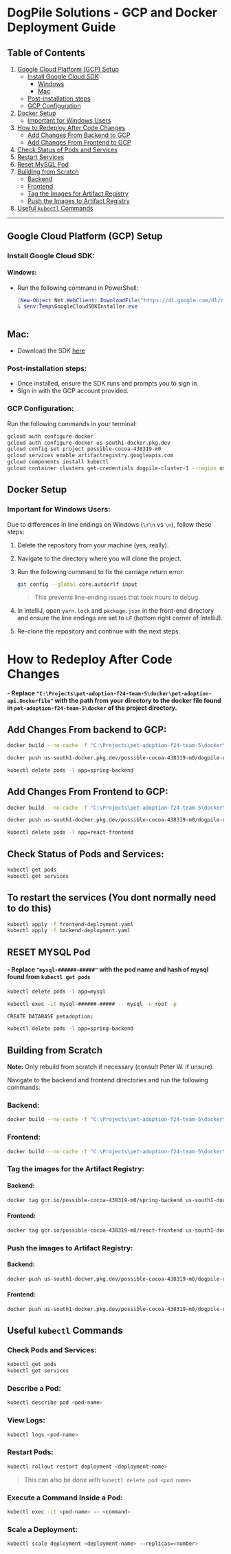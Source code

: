 # DogPile Solutions - GCP and Docker Deployment Guide

## Table of Contents
1. [Google Cloud Platform (GCP) Setup](#google-cloud-platform-gcp-setup)
    - [Install Google Cloud SDK](#install-google-cloud-sdk)
        - [Windows](#windows)
        - [Mac](#mac)
    - [Post-installation steps](#post-installation-steps)
    - [GCP Configuration](#gcp-configuration)
2. [Docker Setup](#docker-setup)
    - [Important for Windows Users](#important-for-windows-users)
3. [How to Redeploy After Code Changes](#how-to-redeploy-after-code-changes)
    - [Add Changes From Backend to GCP](#add-changes-from-backend-to-gcp)
    - [Add Changes From Frontend to GCP](#add-changes-from-frontend-to-gcp)
4. [Check Status of Pods and Services](#check-status-of-pods-and-services)
5. [Restart Services](#restart-services)
6. [Reset MySQL Pod](#reset-mysql-pod)
7. [Building from Scratch](#building-from-scratch)
    - [Backend](#backend)
    - [Frontend](#frontend)
    - [Tag the Images for Artifact Registry](#tag-the-images-for-the-artifact-registry)
    - [Push the Images to Artifact Registry](#push-the-images-to-artifact-registry)
8. [Useful `kubectl` Commands](#useful-kubectl-commands)

---


## Google Cloud Platform (GCP) Setup

### Install Google Cloud SDK:
#### Windows:
- Run the following command in PowerShell:

  ```powershell
  (New-Object Net.WebClient).DownloadFile("https://dl.google.com/dl/cloudsdk/channels/rapid/GoogleCloudSDKInstaller.exe", "$env:Temp\GoogleCloudSDKInstaller.exe")
  & $env:Temp\GoogleCloudSDKInstaller.exe



## Mac:
- Download the SDK [here](https://cloud.google.com/sdk/docs/install#mac)

### Post-installation steps:
- Once installed, ensure the SDK runs and prompts you to sign in.
- Sign in with the GCP account provided.

### GCP Configuration:
Run the following commands in your terminal:

```bash
gcloud auth configure-docker
gcloud auth configure-docker us-south1-docker.pkg.dev
gcloud config set project possible-cocoa-438319-m0
gcloud services enable artifactregistry.googleapis.com
gcloud components install kubectl
gcloud container clusters get-credentials dogpile-cluster-1 --region us-central1
```

## Docker Setup

### Important for Windows Users:
Due to differences in line endings on Windows (`\r\n` vs `\n`), follow these steps:

1. Delete the repository from your machine (yes, really).
2. Navigate to the directory where you will clone the project.
3. Run the following command to fix the carriage return error:

    ```bash
    git config --global core.autocrlf input
    ```

   > This prevents line-ending issues that took hours to debug.

4. In IntelliJ, open `yarn.lock` and `package.json` in the front-end directory and ensure the line endings are set to `LF` (bottom right corner of IntelliJ).
5. Re-clone the repository and continue with the next steps.



# How to Redeploy After Code Changes
#### - Replace `"C:\Projects\pet-adoption-f24-team-5\docker\pet-adoption-api.Dockerfile"` with the path from your directory to the docker file found in `pet-adoption-f24-team-5\docker` of the project directory.

## Add Changes From backend to GCP:
```bash
docker build --no-cache -f "C:\Projects\pet-adoption-f24-team-5\docker\pet-adoption-api.Dockerfile" -t us-south1-docker.pkg.dev/possible-cocoa-438319-m0/dogpile-repo/spring-backend:latest .

docker push us-south1-docker.pkg.dev/possible-cocoa-438319-m0/dogpile-repo/spring-backend:latest

kubectl delete pods -l app=spring-backend
```


## Add Changes From Frontend to GCP:
```bash
docker build --no-cache -f "C:\Projects\pet-adoption-f24-team-5\docker\pet-adoption-frontend.Dockerfile" -t us-south1-docker.pkg.dev/possible-cocoa-438319-m0/dogpile-repo/react-frontend:latest .

docker push us-south1-docker.pkg.dev/possible-cocoa-438319-m0/dogpile-repo/react-frontend:latest

kubectl delete pods -l app=react-frontend
```


## Check Status of Pods and Services:
```bash
kubectl get pods
kubectl get services
```

##  To restart the services (You dont normally need to do this)
```bash
kubectl apply -f frontend-deployment.yaml
kubectl apply -f backend-deployment.yaml
```


## RESET MYSQL Pod
#### - Replace `"mysql-######-#####"` with the pod name and hash of mysql found from `kubectl get pods`

```bash
kubectl delete pods -l app=mysql

kubectl exec -it mysql-######-##### -- mysql -u root -p 

CREATE DATABASE petadoption;

kubectl delete pods -l app=spring-backend
````

## Building from Scratch
**Note:** Only rebuild from scratch if necessary (consult Peter W. if unsure).

Navigate to the backend and frontend directories and run the following commands:

### Backend:
```bash
docker build --no-cache -f "C:\Projects\pet-adoption-f24-team-5\docker\pet-adoption-api.Dockerfile" -t gcr.io/possible-cocoa-438319-m0/spring-backend:latest .
```

### Frontend:
```bash
docker build --no-cache -f "C:\Projects\pet-adoption-f24-team-5\docker\pet-adoption-frontend.Dockerfile" -t gcr.io/possible-cocoa-438319-m0/react-frontend:latest .
```

### Tag the images for the Artifact Registry:

#### Backend:
```bash
docker tag gcr.io/possible-cocoa-438319-m0/spring-backend us-south1-docker.pkg.dev/possible-cocoa-438319-m0/dogpile-repo/spring-backend:latest
```

#### Frontend:
```bash
docker tag gcr.io/possible-cocoa-438319-m0/react-frontend us-south1-docker.pkg.dev/possible-cocoa-438319-m0/dogpile-repo/react-frontend:latest
```

### Push the images to Artifact Registry:

#### Backend:
```bash
docker push us-south1-docker.pkg.dev/possible-cocoa-438319-m0/dogpile-repo/spring-backend:latest
```

#### Frontend:
```bash
docker push us-south1-docker.pkg.dev/possible-cocoa-438319-m0/dogpile-repo/react-frontend:latest
```



## Useful `kubectl` Commands

### Check Pods and Services:
```bash
kubectl get pods
kubectl get services
```

### Describe a Pod:
```bash
kubectl describe pod <pod-name>
```

### View Logs:
```bash
kubectl logs <pod-name>
```

### Restart Pods:
```bash
kubectl rollout restart deployment <deployment-name>
```
> This can also be done with `kubectl delete pod <pod name>`

### Execute a Command Inside a Pod:
```bash
kubectl exec -it <pod-name> -- <command>
```

### Scale a Deployment:
```bash
kubectl scale deployment <deployment-name> --replicas=<number>
```
